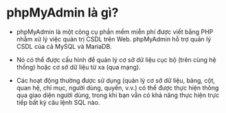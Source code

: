 # phpMyAdmin là gì?

- phpMyAdmin là một công cụ phần mềm miễn phí được viết bằng PHP nhằm xử lý việc quản trị CSDL trên Web. phpMyAdmin hỗ trợ quản lý CSDL của cả MySQL và MariaDB.

- Nó có thể được cấu hình để quản lý cơ sở dữ liệu cục bộ (trên cùng hệ thống) hoặc cơ sở dữ liệu từ xa (qua mạng).

- Các hoạt động thường được sử dụng (quản lý cơ sở dữ liệu, bảng, cột, quan hệ, chỉ mục, người dùng, quyền, v.v.) có thể được thực hiện thông qua giao diện người dùng, trong khi bạn vẫn có khả năng thực hiện trực tiếp bất kỳ câu lệnh SQL nào.